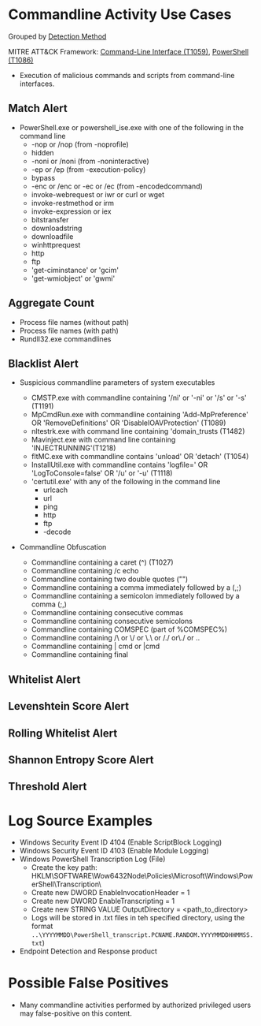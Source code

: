 # Commandline Activity Use Cases

Grouped by [Detection Method](/Detection-Methods.md)

MITRE ATT&CK Framework: [Command-Line Interface (T1059)](https://attack.mitre.org/techniques/T1059), [PowerShell (T1086)](https://attack.mitre.org/techniques/T1086)

- Execution of malicious commands and scripts from command-line interfaces.


## Match Alert
- PowerShell.exe or powershell_ise.exe with one of the following in the command line
  - -nop or /nop (from -noprofile)
  - hidden
  - -noni or /noni (from -noninteractive)
  - -ep or /ep (from -execution-policy)
  - bypass
  - -enc or /enc or -ec or /ec (from -encodedcommand)
  - invoke-webrequest or iwr or curl or wget
  - invoke-restmethod or irm
  - invoke-expression or iex
  - bitstransfer
  - downloadstring
  - downloadfile
  - winhttprequest
  - http
  - ftp
  - 'get-ciminstance' or 'gcim'
  - 'get-wmiobject' or 'gwmi'


## Aggregate Count
- Process file names (without path)
- Process file names (with path)
- Rundll32.exe commandlines


## Blacklist Alert
- Suspicious commandline parameters of system executables
  - CMSTP.exe with commandline containing '/ni' or '-ni' or '/s' or '-s' (T1191)
  - MpCmdRun.exe with commandline containing 'Add-MpPreference' OR 'RemoveDefinitions' OR 'DisableIOAVProtection' (T1089)
  - nltestrk.exe with command line containing 'domain_trusts (T1482)
  - Mavinject.exe with command line containing 'INJECTRUNNING'(T1218)
  - fltMC.exe with commandline contains 'unload' OR 'detach' (T1054)
  - InstallUtil.exe with commandline contains 'logfile=' OR 'LogToConsole=false' OR '/u' or '-u' (T1118)
  - 'certutil.exe' with any of the following in the command line
    - urlcach
    - url
    - ping
    - http
    - ftp
    - -decode
    
  
- Commandline Obfuscation
  - Commandline containing a caret (^) (T1027)
  - Commandline containing /c echo
  - Commandline containing two double quotes ("")
  - Commandline containing a comma immediately followed by a  (,;)
  - Commandline containing a semicolon immediately followed by a comma (;,)
  - Commandline containing consecutive commas
  - Commandline containing consecutive semicolons
  - Commandline containing COMSPEC (part of %COMSPEC%)
  - Commandline containing /\\ or \\/ or \\.\\ or /./ or\\./ or ..
  - Commandline containing | cmd or |cmd
  - Commandline containing final


## Whitelist Alert


## Levenshtein Score Alert


## Rolling Whitelist Alert



## Shannon Entropy Score Alert


## Threshold Alert


# Log Source Examples
- Windows Security Event ID 4104 (Enable ScriptBlock Logging)
- Windows Security Event ID 4103 (Enable Module Logging)
- Windows PowerShell Transcription Log (File)
  - Create the key path: HKLM\SOFTWARE\Wow6432Node\Policies\Microsoft\Windows\PowerShell\Transcription\
  - Create new DWORD EnableInvocationHeader = 1
  - Create new DWORD EnableTranscripting = 1
  - Create new STRING VALUE OutputDirectory = <path_to_directory>
  - Logs will be stored in .txt files in teh specified directory, using the format `..\YYYYMMDD\PowerShell_transcript.PCNAME.RANDOM.YYYYMMDDHHMMSS.txt`)
- Endpoint Detection and Response product


# Possible False Positives
- Many commandline activities performed by authorized privileged users may false-positive on this content.
